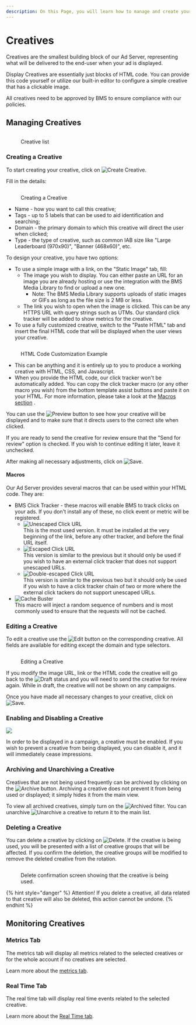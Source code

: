 ```yaml
---
description: On this Page, you will learn how to manage and create your creatives.
---
```


# Creatives

Creatives are the smallest building block of our Ad Server, representing what will be delivered to the end-user when your ad is displayed.

Display Creatives are essentially just blocks of HTML code. You can provide this code yourself or utilize our built-in editor to configure a simple creative that has a clickable image.

All creatives need to be approved by BMS to ensure compliance with our policies.

## Managing Creatives

<figure><img src="../../.gitbook/assets/image (5) (1) (1).png" alt=""><figcaption><p>Creative list</p></figcaption></figure>

### Creating a Creative

To start creating your creative, click on <img src="../../.gitbook/assets/image (2) (1).png" alt="Create Creative" data-size="line">.

Fill in the details:

<figure><img src="../../.gitbook/assets/image (142).png" alt=""><figcaption><p>Creating a Creative</p></figcaption></figure>

* Name - how you want to call this creative;
* Tags - up to 5 labels that can be used to aid identification and searching;
* Domain - the primary domain to which this creative will direct the user when clicked;
* Type - the type of creative, such as common IAB size like "Large Leaderboard (970x90)", "Banner (468x60)", etc.&#x20;

To design your creative, you have two options:

* To use a simple image with a link, on the "Static Image" tab, fill:
  * The image you wish to display. You can either paste an URL for an image you are already hosting or use the integration with the BMS Media Library to find or upload a new one.
    * Note: The BMS Media Library supports uploads of static images or GIFs as long as the file size is 2 MB or less.
  * The link you wish to open when the image is clicked. This can be any HTTPS URL with query strings such as UTMs. Our standard click tracker will be added to show metrics for the creative.
* To use a fully customized creative, switch to the "Paste HTML" tab and insert the final HTML code that will be displayed when the user views your creative.

<figure><img src="../../.gitbook/assets/image (145).png" alt=""><figcaption><p>HTML Code Customization Example</p></figcaption></figure>

* This can be anything and it is entirely up to you to produce a working creative with HTML, CSS, and Javascript.
* When you provide the HTML code, our click tracker won't be automatically added. You can copy the click tracker macro (or any other macro you wish) from the bottom template assist buttons and paste it on your HTML. For more information, please take a look at the [Macros section](creatives.md#macros) .

You can use the <img src="../../.gitbook/assets/preview.png" alt="Preview" data-size="line"> button to see how your creative will be displayed and to make sure that it directs users to the correct site when clicked.

If you are ready to send the creative for review ensure that the "Send for review" option is checked. If you wish to continue editing it later, leave it unchecked.

After making all necessary adjustments, click on ![Save](<../../.gitbook/assets/image (1) (1).png>).

#### Macros

Our Ad Server provides several macros that can be used within your HTML code. They are:

* BMS Click Tracker - these macros will enable BMS to track clicks on your ads. If you don't install any of these, no click event or metric will be registered.
  * <img src="../../.gitbook/assets/image (17) (1).png" alt="Unescaped Click URL" data-size="line">\
    This is the most used version. It must be installed at the very beginning of the link, before any other tracker, and before the final URL itself.
  * <img src="../../.gitbook/assets/image (18) (1).png" alt="Escaped Click URL" data-size="line">\
    This version is similar to the previous but it should only be used if you wish to have an external click tracker that does not support unescaped URLs.
  * <img src="../../.gitbook/assets/image (19) (1).png" alt="Double-escaped Click URL" data-size="line">\
    This version is similar to the previous two but it should only be used if you wish to have a click tracker chain of two or more where the external click tackers do not support unescaped URLs.
* <img src="../../.gitbook/assets/image (20) (1) (1).png" alt="Cache Buster" data-size="line">\
  This macro will inject a random sequence of numbers and is most commonly used to ensure that the requests will not be cached.

### Editing a Creative

To edit a creative use the <img src="../../.gitbook/assets/edit.png" alt="Edit" data-size="line"> button on the corresponding creative. All fields are available for editing except the domain and type selectors.

<figure><img src="../../.gitbook/assets/image (4).png" alt=""><figcaption><p>Editing a Creative</p></figcaption></figure>

If you modify the image URL, link or the HTML code the creative will go back to the <img src="../../.gitbook/assets/draft status.png" alt="Draft" data-size="line"> status and you will need to send the creative for review again. While in draft, the creative will not be shown on any campaigns.

Once you have made all necessary changes to your creative, click on ![Save](<../../.gitbook/assets/image (1) (1).png>).

### Enabling and Disabling a Creative

![](<../../.gitbook/assets/image (9) (1) (1) (1) (1).png>)

In order to be displayed in a campaign, a creative must be enabled. If you wish to prevent a creative from being displayed, you can disable it, and it will immediately cease impressions.

### Archiving and Unarchiving a Creative

Creatives that are not being used frequently can be archived by clicking on the <img src="../../.gitbook/assets/archive.png" alt="Archive" data-size="line"> button. Archiving a creative does not prevent it from being used or displayed; it simply hides it from the main view.

To view all archived creatives, simply turn on the <img src="../../.gitbook/assets/archive filter.png" alt="Archived" data-size="line"> filter. You can unarchive <img src="../../.gitbook/assets/unarchive.png" alt="Unarchive" data-size="line"> a creative to return it to the main list.

### Deleting a Creative

You can delete a creative by clicking on <img src="../../.gitbook/assets/delete.png" alt="Delete" data-size="line">. If the creative is being used, you will be presented with a list of creative groups that will be affected. If you confirm the deletion, the creative groups will be modified to remove the deleted creative from the rotation.

<figure><img src="../../.gitbook/assets/image (14) (1).png" alt=""><figcaption><p>Delete confirmation screen showing that the creative is being used.</p></figcaption></figure>

{% hint style="danger" %}
Attention! If you delete a creative, all data related to that creative will also be deleted, this action cannot be undone.
{% endhint %}

## Monitoring Creatives

### Metrics Tab

The metrics tab will display all metrics related to the selected creatives or for the whole account if no creatives are selected.

Learn more about the [metrics tab](../monitoring/metrics.md).

### Real Time Tab

The real time tab will display real time events related to the selected creative.

Learn more about the [Real Time tab](../demand-side-platform-dsp/real-time-tab.md).

